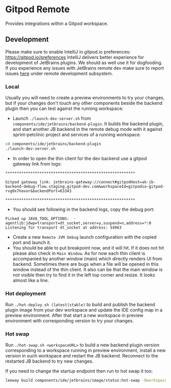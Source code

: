 # Gitpod Remote

<!-- Plugin description -->
Provides integrations within a Gitpod workspace.

<!-- Plugin description end -->

## Development

Please make sure to enable IntelliJ in gitpod.io preferences: https://gitpod.io/preferences
IntelliJ delivers better experience for development of JetBrains plugins. We should as well use it for dogfooding. If you experience any issues with JetBrains remote dev make sure to report
issues [here](https://youtrack.jetbrains.com/issues?q=project:%20CWM)
under remote development subsystem.

### Local

Usually you will need to create a preview environments to try your changes, but if your changes don't touch any other components beside the backend plugin then you can test against the running workspace:

- Launch `./launch-dev-server.sh` from `components/ide/jetbrains/backend-plugin`. It builds the backend plugin, and
  start another JB backend in the remote debug mode with it against sprint-petclinic project and services of a running
  workspace.
```bash
cd components/ide/jetbrains/backend-plugin
./launch-dev-server.sh
```
- In order to open the thin client for the dev backend use a gitpod gateway link from logs:
```
*********************************************************

Gitpod gateway link: jetbrains-gateway://connect#gitpodHost=ak-jb-backend-debug-flow.staging.gitpod-dev.com&workspaceId=gitpodio-gitpod-rvg0x7havor&backendPort=63343

*********************************************************
```
- You should see following in the backend logs, copy the debug port:

```
Picked up JAVA_TOOL_OPTIONS:  -agentlib:jdwp=transport=dt_socket,server=y,suspend=n,address=*:0
Listening for transport dt_socket at address: 54963
```

- Create a new `Remote JVM Debug` launch configuration with the copied port and launch it.
- You should be able to put breakpoint now, and it will hit. If it does not hit please also check in `Main Window`. As
  for now each thin client is accompanied by another window (main) which directly renders UI from backend. Sometimes
  there are bugs when a file will be opened in this window instead of the thin client. It also can be that
  the main window is not visible then try to find it in the left top corner and resize. It looks almost like a line.

### Hot deployment

Run `./hot-deploy.sh (latest|stable)` to build and publish the backend plugin image from your dev workspace and
update the IDE config map in a preview environment. After that start a new workspace in preview environment
with corresponding version to try your changes.

### Hot swap

Run `./hot-swap.sh <workspaceURL>` to build a new backend plugin version corresponding to a workspace running in preview environment,
install a new version in such workspace and restart the JB backend. Reconnect to the restarted JB backend to try new changes.

If you need to change the startup endpoint then run to hot swap it too:
```bash
leeway build components/ide/jetbrains/image/status:hot-swap -DworkspaceUrl=<workspaceURL>
```
